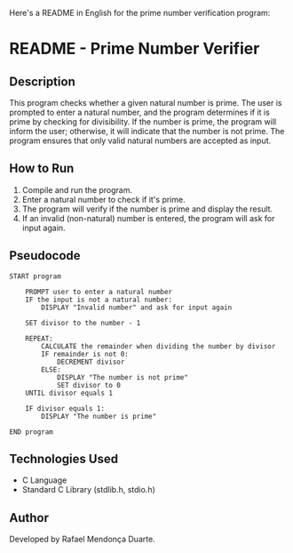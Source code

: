 Here's a README in English for the prime number verification program:

# README - Prime Number Verifier

## Description

This program checks whether a given natural number is prime. The user is prompted to enter a natural number, and the program determines if it is prime by checking for divisibility. If the number is prime, the program will inform the user; otherwise, it will indicate that the number is not prime. The program ensures that only valid natural numbers are accepted as input.

## How to Run

1. Compile and run the program.
2. Enter a natural number to check if it's prime.
3. The program will verify if the number is prime and display the result.
4. If an invalid (non-natural) number is entered, the program will ask for input again.

## Pseudocode

```plaintext
START program

    PROMPT user to enter a natural number
    IF the input is not a natural number:
        DISPLAY "Invalid number" and ask for input again

    SET divisor to the number - 1

    REPEAT:
        CALCULATE the remainder when dividing the number by divisor
        IF remainder is not 0:
            DECREMENT divisor
        ELSE:
            DISPLAY "The number is not prime"
            SET divisor to 0
    UNTIL divisor equals 1

    IF divisor equals 1:
        DISPLAY "The number is prime"

END program
```

## Technologies Used

- C Language
- Standard C Library (stdlib.h, stdio.h)

## Author

Developed by Rafael Mendonça Duarte.
